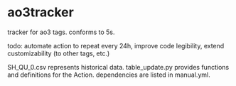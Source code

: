 # ao3tracker
tracker for ao3 tags. conforms to 5s.

todo: automate action to repeat every 24h, improve code legibility, extend customizability (to other tags, etc.)

SH_QU_0.csv represents historical data. table_update.py provides functions and definitions for the Action. dependencies are listed in manual.yml.
